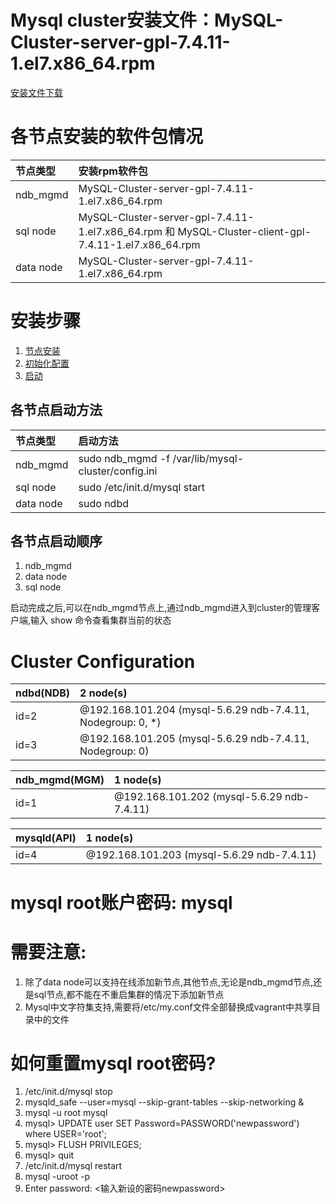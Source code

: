# Mysql cluster安装文件：MySQL-Cluster-server-gpl-7.4.11-1.el7.x86_64.rpm
[安装文件下载](http://dev.mysql.com/downloads/cluster/)

# 各节点安装的软件包情况
节点类型    | 安装rpm软件包
:----------|:------------------------------------------------------------------------------------------------------
 ndb_mgmd  | MySQL-Cluster-server-gpl-7.4.11-1.el7.x86_64.rpm
 sql node  | MySQL-Cluster-server-gpl-7.4.11-1.el7.x86_64.rpm 和 MySQL-Cluster-client-gpl-7.4.11-1.el7.x86_64.rpm
 data node | MySQL-Cluster-server-gpl-7.4.11-1.el7.x86_64.rpm

# 安装步骤
1. [节点安装](http://dev.mysql.com/doc/refman/5.7/en/mysql-cluster-install-linux-rpm.html)
2. [初始化配置](http://dev.mysql.com/doc/refman/5.7/en/mysql-cluster-install-configuration.html)
3. [启动](http://dev.mysql.com/doc/refman/5.7/en/mysql-cluster-install-first-start.html)

## 各节点启动方法
 节点类型   | 启动方法
:----------|:------------------------------------------------------------------------------------------------------
 ndb_mgmd  | sudo ndb_mgmd -f /var/lib/mysql-cluster/config.ini
 sql node  | sudo /etc/init.d/mysql start
 data node | sudo ndbd
 
## 各节点启动顺序
 1. ndb_mgmd
 2. data node
 3. sql node
 
启动完成之后,可以在ndb_mgmd节点上,通过ndb_mgmd进入到cluster的管理客户端,输入 show 命令查看集群当前的状态

# Cluster Configuration
ndbd(NDB) |              2 node(s) 
----------|:-----------------------------------------------------------
id=2      |@192.168.101.204  (mysql-5.6.29 ndb-7.4.11, Nodegroup: 0, *)
id=3	  |@192.168.101.205  (mysql-5.6.29 ndb-7.4.11, Nodegroup: 0)

ndb_mgmd(MGM) |              1 node(s) 
--------------|:------------------------------------------
id=1          |@192.168.101.202  (mysql-5.6.29 ndb-7.4.11)

mysqld(API)   |              1 node(s) 
--------------|:------------------------------------------
id=4          |@192.168.101.203  (mysql-5.6.29 ndb-7.4.11)


# mysql root账户密码: mysql

# 需要注意:
1.  除了data node可以支持在线添加新节点,其他节点,无论是ndb_mgmd节点,还是sql节点,都不能在不重启集群的情况下添加新节点
2.  Mysql中文字符集支持,需要将/etc/my.conf文件全部替换成vagrant中共享目录中的文件

# 如何重置mysql root密码?
1.  /etc/init.d/mysql stop
2.  mysqld_safe --user=mysql --skip-grant-tables --skip-networking &
3.  mysql -u root mysql
4.  mysql> UPDATE user SET Password=PASSWORD('newpassword') where USER='root';
5.  mysql> FLUSH PRIVILEGES;
6.  mysql> quit
7.  /etc/init.d/mysql restart
8.  mysql -uroot -p
9.  Enter password: <输入新设的密码newpassword>






